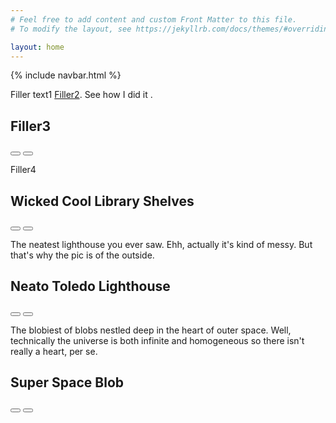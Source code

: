 ```yaml
---
# Feel free to add content and custom Front Matter to this file.
# To modify the layout, see https://jekyllrb.com/docs/themes/#overriding-theme-defaults

layout: home
---
```

<!DOCTYPE html>
<html lang ="en">
<body>
  {% include navbar.html %}
<main>
    <article data-index="0" data-status="active">
      <div class="article-image-section article-section"></div>
      <div class="article-description-section article-section">
        <p>
          Filler text1 <a class="source-link" href="#" target="_blank">Filler2</a>. See how I did it <a class="yt-link"
            href="https://google.com" target="_blank"><i class="fa-brands fa-youtube"></i></a>.
        </p>
      </div>
      <div class="article-title-section article-section">
        <h2>Filler3</h2>
        <i class="fa-solid fa-plus"></i>
      </div>
      <div class="article-nav-section article-section">
        <button class="article-nav-button" type="button" onclick="handleLeftClick()">
          <i class="fa-solid fa-arrow-left-long"></i>
        </button>
        <button class="article-nav-button" type="button" onclick="handleRightClick()">
          <i class="fa-solid fa-arrow-right-long"></i>
        </button>
      </div>
    </article>
    <article data-index="1" data-status="inactive">
      <div class="article-image-section article-section"></div>
      <div class="article-description-section article-section">
        <p>Filler4</p>
      </div>
      <div class="article-title-section article-section">
        <h2>Wicked Cool Library Shelves</h2>
        <i class="fa-light fa-plus-large"></i>
      </div>
      <div class="article-nav-section article-section">
        <button class="article-nav-button" type="button" onclick="handleLeftClick()">
          <i class="fa-solid fa-arrow-left-long"></i>
        </button>
        <button class="article-nav-button" type="button" onclick="handleRightClick()">
          <i class="fa-solid fa-arrow-right-long"></i>
        </button>
      </div>
    </article>
    <article data-index="2" data-status="inactive">
      <div class="article-image-section article-section"></div>
      <div class="article-description-section article-section">
        <p>The neatest lighthouse you ever saw. Ehh, actually it's kind of messy. But that's why the pic is of the
          outside.</p>
      </div>
      <div class="article-title-section article-section">
        <h2>Neato Toledo Lighthouse</h2>
        <i class="fa-light fa-plus-large"></i>
      </div>
      <div class="article-nav-section article-section">
        <button class="article-nav-button" type="button" onclick="handleLeftClick()">
          <i class="fa-solid fa-arrow-left-long"></i>
        </button>
        <button class="article-nav-button" type="button" onclick="handleRightClick()">
          <i class="fa-solid fa-arrow-right-long"></i>
        </button>
      </div>
    </article>
    <article data-index="3" data-status="inactive">
      <div class="article-image-section article-section"></div>
      <div class="article-description-section article-section">
        <p>
          The blobiest of blobs nestled deep in the heart of outer space. Well, technically the universe is both infinite
          and homogeneous so there isn't really a heart, per se.
        </p>
      </div>
      <div class="article-title-section article-section">
        <h2>Super Space Blob</h2>
        <i class="fa-light fa-plus-large"></i>
      </div>
      <div class="article-nav-section article-section">
        <button class="article-nav-button" type="button" onclick="handleLeftClick()">
          <i class="fa-solid fa-arrow-left-long"></i>
        </button>
        <button class="article-nav-button" type="button" onclick="handleRightClick()">
          <i class="fa-solid fa-arrow-right-long"></i>
        </button>
      </div>
    </article>
  </main>
</body>
</html>